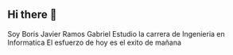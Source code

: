 ## Hi there 👋
Soy Boris Javier Ramos Gabriel
Estudio la carrera de Ingenieria en Informatica
El esfuerzo de hoy es el exito de mañana
